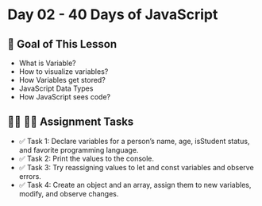 # Day 02 - 40 Days of JavaScript

## **🎯 Goal of This Lesson**

- What is Variable?
- How to visualize variables?
- How Variables get stored?
- JavaScript Data Types
- How JavaScript sees code?

## **👩‍💻 🧑‍💻 Assignment Tasks**

- ✅ Task 1: Declare variables for a person’s name, age, isStudent status, and favorite programming language.
- ✅ Task 2: Print the values to the console.
- ✅ Task 3: Try reassigning values to let and const variables and observe errors.
- ✅ Task 4: Create an object and an array, assign them to new variables, modify, and observe changes.
